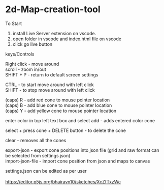# 2d-Map-creation-tool

To Start 
1) install Live Server extension on vscode.
2) open folder in vscode and index.html file on vscode
3) click go live button


keys/Controls

Right click - move around <br>
scroll - zoom in/out <br>
SHIFT + P - return to default screen settings <br>

CTRL - to start move around with left click  <br>
SHIFT - to stop move around with left click <br>

(caps) R - add red cone to mouse pointer location <br>
(caps) B - add blue cone to mouse pointer location <br>
(caps) Y - add yellow cone to mouse pointer location <br>

enter color in top left text box and select add - adds entered color cone <br>

select + press cone + DELETE button - to delete the cone <br>
 
clear - removes all the cones <br>

export-json - export cone positions into json file (grid and raw format can be selected from settings.json) <br>
import-json-file - import cone position from json and maps to canvas <br>

settings.json can be edited as per user <br>
<br>
https://editor.p5js.org/bhairavn10/sketches/XcZfTxzWc

